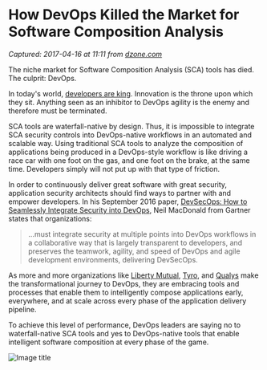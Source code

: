 # How DevOps Killed the Market for Software Composition Analysis

_Captured: 2017-04-16 at 11:11 from [dzone.com](https://dzone.com/articles/how-devops-killed-the-market-for-software-composit?oid=twitter&utm_content=bufferbbc32&utm_medium=social&utm_source=twitter.com&utm_campaign=buffer)_

The niche market for Software Composition Analysis (SCA) tools has died. The culprit: DevOps.

In today's world, [developers are king](https://thenewkingmakers.com/). Innovation is the throne upon which they sit. Anything seen as an inhibitor to DevOps agility is the enemy and therefore must be terminated.

SCA tools are waterfall-native by design. Thus, it is impossible to integrate SCA security controls into DevOps-native workflows in an automated and scalable way. Using traditional SCA tools to analyze the composition of applications being produced in a DevOps-style workflow is like driving a race car with one foot on the gas, and one foot on the brake, at the same time. Developers simply will not put up with that type of friction.

In order to continuously deliver great software with great security, application security architects should find ways to partner with and empower developers. In his September 2016 paper, [DevSecOps: How to Seamlessly Integrate Security into DevOps](https://www.sonatype.com/devsecops), Neil MacDonald from Gartner states that organizations:

> ...must integrate security at multiple points into DevOps workflows in a collaborative way that is largely transparent to developers, and preserves the teamwork, agility, and speed of DevOps and agile development environments, delivering DevSecOps. 

As more and more organizations like [Liberty Mutual](https://www.sonatype.com/customer-success-liberty-mutual?__hstc=31049440.37509a49bfea3c8756d9295903902203.1487778982897.1487882430464.1487886703846.9&__hssc=31049440.24.1487886703846&__hsfp=3706891617), [Tyro](https://www.sonatype.com/customer-success-tyro?__hstc=31049440.37509a49bfea3c8756d9295903902203.1487778982897.1487882430464.1487886703846.9&__hssc=31049440.2426.1487886703846&__hsfp=3706891617), and [Qualys](https://www.sonatype.com/customer-success-qualys?__hstc=31049440.37509a49bfea3c8756d9295903902203.1487778982897.1487882430464.1487886703846.9&__hssc=31049440.24262428.1487886703846&__hsfp=3706891617) make the transformational journey to DevOps, they are embracing tools and processes that enable them to intelligently compose applications early, everywhere, and at scale across every phase of the application delivery pipeline.

To achieve this level of performance, DevOps leaders are saying no to waterfall-native SCA tools and yes to DevOps-native tools that enable intelligent software composition at every phase of the game.

![Image title](https://dzone.com/storage/temp/4498262-sca-is-dead.png)
